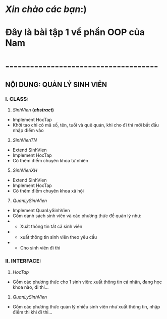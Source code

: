# *Xin chào các bạn*:)
# Đây là bài tập 1 về phần OOP của Nam
# -------------------------------------
## NỘI DUNG: QUẢN LÝ SINH VIÊN

### I. CLASS: 
1. *SinhVien*  **(*abstract*)**
 - Implement HocTap
 - Khởi tạo chỉ có mã số, tên, tuổi và quê quán, khi cho đi thi mới bắt đầu nhập điểm vào
3. *SinhVienTN*
 - Extend SinhVien
 - Implement HocTap
 - Có thêm điểm chuyên khoa tự nhiên
5. *SinhVienXH*
 - Extend SinhVien
 - Implement HocTap
 - Có thêm điểm chuyên khoa xã hội
7. *QuanLySinhVien*
 - Implement QuanLySinhVien
- Gồm danh sách sinh viên và các phương thức để quản lý như:
- - Xuất thông tin tất cả sinh viên
- - xuất thông tin sinh viên theo yêu cầu
- - Cho sinh viên đi thi
### II. INTERFACE: 
1. *HocTap*
- Gồm các phương thức cho 1 sinh viên: xuất thông tin cá nhân, đang học khoa nào, đi thi...
1. *QuanLySinhVien*
- Gồm các phương thức quản lý nhiều sinh viên như xuất thông tin, nhập điểm thi khi đi thi...
